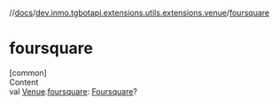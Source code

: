 //[docs](../../index.md)/[dev.inmo.tgbotapi.extensions.utils.extensions.venue](index.md)/[foursquare](foursquare.md)



# foursquare  
[common]  
Content  
val [Venue](../dev.inmo.tgbotapi.types.venue/-venue/index.md).[foursquare](foursquare.md): [Foursquare](-foursquare/index.md)?  



